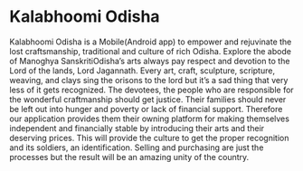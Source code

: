 # Kalabhoomi Odisha

Kalabhoomi Odisha is a Mobile(Android app) to empower and rejuvinate the lost craftsmanship, traditional and culture of rich Odisha.
Explore the abode of  Manoghya SanskritiOdisha’s arts always pay respect and devotion to the Lord of the lands, Lord Jagannath. Every art, craft, sculpture, scripture, weaving, and clays sing the orisons to the lord but it’s a sad thing that very less of it gets recognized. The devotees, the people who are responsible for the wonderful craftmanship should get justice. Their families should never be left out into hunger and poverty or lack of financial support. Therefore our application provides them their owning platform for making themselves independent and financially stable by introducing their arts and their deserving prices. This will provide the culture to get the proper recognition and its soldiers, an identification. Selling and purchasing are just the processes but the result will be an amazing unity of the country.

